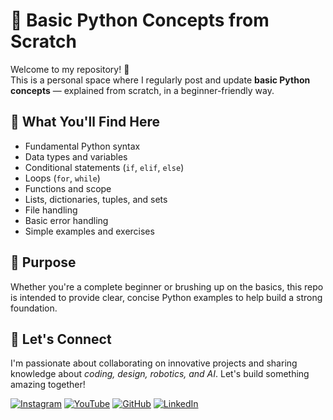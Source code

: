 # 🐍 Basic Python Concepts from Scratch

Welcome to my repository! 👋  
This is a personal space where I regularly post and update **basic Python concepts** — explained from scratch, in a beginner-friendly way.

## 🚀 What You'll Find Here

- Fundamental Python syntax
- Data types and variables
- Conditional statements (`if`, `elif`, `else`)
- Loops (`for`, `while`)
- Functions and scope
- Lists, dictionaries, tuples, and sets
- File handling
- Basic error handling
- Simple examples and exercises

## 🎯 Purpose

Whether you're a complete beginner or brushing up on the basics, this repo is intended to provide clear, concise Python examples to help build a strong foundation.

## 🌟 Let's Connect



I'm passionate about collaborating on innovative projects and sharing knowledge about *coding, design, robotics, and AI*. Let's build something amazing together!  



 [![Instagram](https://img.icons8.com/fluency/48/instagram-new.png)](https://www.instagram.com/sumittech_360)  [![YouTube](https://img.icons8.com/fluency/48/youtube-play.png)](https://youtube.com/channel/UCiPxbNaC7dloVut6Jc5xHIQ)  [![GitHub](https://img.icons8.com/fluency/48/github.png)](https://github.com/InnovativeSumit)  [![LinkedIn](https://img.icons8.com/fluency/48/linkedin.png)](https://www.linkedin.com/in/sumit-pal-40511a339) 



